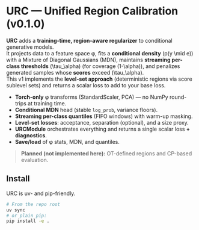 # URC — Unified Region Calibration (v0.1.0)

**URC** adds a **training-time, region-aware regularizer** to conditional generative models.  
It projects data to a feature space φ, fits a **conditional density** \(p(y \mid e)\) with a Mixture of Diagonal Gaussians (MDN), maintains **streaming per-class thresholds** \(\tau_\alpha\) (for coverage \(1-\alpha\)), and penalizes generated samples whose **scores** exceed \(\tau_\alpha\).  
This v1 implements the **level-set approach** (deterministic regions via score sublevel sets) and returns a scalar loss to add to your base loss.

- **Torch-only** φ transforms (StandardScaler, PCA) — no NumPy round-trips at training time.
- **Conditional MDN** head (stable `log_prob`, variance floors).
- **Streaming per-class quantiles** (FIFO windows) with warm-up masking.
- **Level-set losses**: acceptance, separation (optional), and a size proxy.
- **URCModule** orchestrates everything and returns a single scalar loss **+ diagnostics**.
- **Save/load** of φ stats, MDN, and quantiles.

> **Planned (not implemented here):** OT-defined regions and CP-based evaluation.

## Install

URC is uv- and pip-friendly.

```bash
# From the repo root
uv sync
# or plain pip:
pip install -e .
